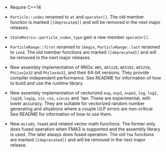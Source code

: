 * Require C++14

* `Particle::index` renamed to `at` and `operator[]`. The old member function
  is marked `[[deprecated]]` and will be removed in the next major releases.

* `StateMatrix::particle_index_type` gain a new member `operator[]`.

* `ParticleRange::first` renamed to `ibegin`, `ParticleRange::last` renamed to
  `iend`. The old member functions are marked `[[deprecated]]` and will be
  removed in the next major releases.

* New assembly implementation of RNGs: `ARS`, `AES128`, `AES192`, `AES256`,
  `Philox2x32` and `Philox4x32`, and their 64-bit versions. They provide
  compiler independent performance. See README for information of how to build
  and use the runtime library

* New assembly implementation of vectorized `exp`, `exp2`, `expm1`, `log`,
  `log2`, `log10`, `log1p`, `sin`, `cos`, `sincos` and `tan. These are
  experimental, with lower accuracy. They are suitable for vectorized random
  number generating and situations where a couple ULP errors are non-critical.
  See README for information of how to use them.

* New `muladd`, `fmadd` and related vector math functions. The former only does
  fused operation when FMA3 is supported and the assembly library is used. The
  later always does fused operation. The old `fma` functions are marked
  `[[deprecated]]` and will be removed in the next major release.
